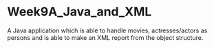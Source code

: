 # Week9A_Java_and_XML
A Java application which is able to handle movies, actresses/actors as persons and is able to make an XML report from the object structure.
